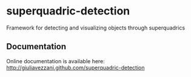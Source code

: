 # superquadric-detection
Framework for detecting and visualizing objects through superquadrics 

## Documentation
Online documentation is available here:  http://giuliavezzani.github.com/superquadric-detection
